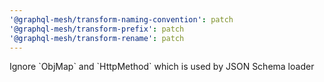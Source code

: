 ```yaml
---
'@graphql-mesh/transform-naming-convention': patch
'@graphql-mesh/transform-prefix': patch
'@graphql-mesh/transform-rename': patch
---
```


Ignore \`ObjMap\` and \`HttpMethod\` which is used by JSON Schema loader
